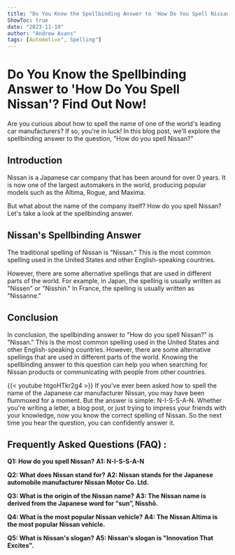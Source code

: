 ```yaml
---
title: "Do You Know the Spellbinding Answer to 'How Do You Spell Nissan'? Find Out Now!"
ShowToc: true 
date: "2023-11-19"
author: "Andrew Avans" 
tags: [Automotive", Spelling"]
---
```

# Do You Know the Spellbinding Answer to 'How Do You Spell Nissan'? Find Out Now! 

Are you curious about how to spell the name of one of the world's leading car manufacturers? If so, you're in luck! In this blog post, we'll explore the spellbinding answer to the question, "How do you spell Nissan?"

## Introduction 

Nissan is a Japanese car company that has been around for over 0 years. It is now one of the largest automakers in the world, producing popular models such as the Altima, Rogue, and Maxima.

But what about the name of the company itself? How do you spell Nissan? Let's take a look at the spellbinding answer.

## Nissan's Spellbinding Answer 

The traditional spelling of Nissan is "Nissan." This is the most common spelling used in the United States and other English-speaking countries.

However, there are some alternative spellings that are used in different parts of the world. For example, in Japan, the spelling is usually written as "Nissen" or "Nisshin." In France, the spelling is usually written as "Nissanne."

## Conclusion

In conclusion, the spellbinding answer to "How do you spell Nissan?" is "Nissan." This is the most common spelling used in the United States and other English-speaking countries. However, there are some alternative spellings that are used in different parts of the world. Knowing the spellbinding answer to this question can help you when searching for Nissan products or communicating with people from other countries.

{{< youtube htgoHTkr2g4 >}} 
If you've ever been asked how to spell the name of the Japanese car manufacturer Nissan, you may have been flummoxed for a moment. But the answer is simple: N-I-S-S-A-N. Whether you're writing a letter, a blog post, or just trying to impress your friends with your knowledge, now you know the correct spelling of Nissan. So the next time you hear the question, you can confidently answer it.

## Frequently Asked Questions (FAQ) :
**Q1: How do you spell Nissan?**
**A1: N-I-S-S-A-N**

**Q2: What does Nissan stand for?**
**A2: Nissan stands for the Japanese automobile manufacturer Nissan Motor Co. Ltd.**

**Q3: What is the origin of the Nissan name?**
**A3: The Nissan name is derived from the Japanese word for “sun”, Nisshō.**

**Q4: What is the most popular Nissan vehicle?**
**A4: The Nissan Altima is the most popular Nissan vehicle.**

**Q5: What is Nissan's slogan?**
**A5: Nissan's slogan is "Innovation That Excites".**





